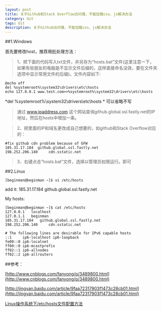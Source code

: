 ```yaml
---
layout: post
title: 关于Github和Stack Overflow访问慢，不能加载css、js解决办法
category: Git
tags: Git
description: 关于Github访问慢，不能加载css、js解决办法
---
```



##1.Windows

首先要修改host，推荐用批处理方法：
>1、把下面的代码写入txt文件，并另存为“hosts.bat”文件(这里注意一下，如果有些朋友的电脑是不显示文件后缀的，这样直接命名没效，要在文件夹选项中显示常用文件的后缀)。文件内容如下:

    @echo off
    del %systemroot%\system32\drivers\etc\hosts
    echo 127.0.0.1 www.test.com>>%systemroot%\system32\drivers\etc\hosts


*del %systemroot%\system32\drivers\etc\hosts * 可以省略不写

>通过 www.ipaddress.com  这个网站查询github.global.ssl.fastly.net的IP地址，然后在hosts中增加一条。

>2、把里面的IP和域名更改成自己想要的，如github和Stack Overflow对应的：
    
    #fix github cdn problem because of GFW
    185.31.17.184  github.global.ssl.fastly.net
    198.252.206.140     cdn.sstatic.net 


>3、右键点击”hosts.bat”文件，选择以管理员权限运行。即可

##2.Linux

	[beginman@beginman ~]$ vi /etc/hosts

add it:     185.31.17.184   github.global.ssl.fastly.net 

My hosts:

	[beginman@beginman ~]$ cat /etc/hosts
	127.0.0.1	localhost
	127.0.1.1	beginman
	185.31.17.184   github.global.ssl.fastly.net 
	198.252.206.140     cdn.sstatic.net 

    # The following lines are desirable for IPv6 capable hosts
	::1     ip6-localhost ip6-loopback
	fe00::0 ip6-localnet
	ff00::0 ip6-mcastprefix
	ff02::1 ip6-allnodes
	ff02::2 ip6-allrouters



##参考：

[http://www.cnblogs.com/fanyong/p/3489800.html](http://www.cnblogs.com/fanyong/p/3489800.html)

[http://jingyan.baidu.com/article/9faa72317903f1473c28cb01.html](http://jingyan.baidu.com/article/9faa72317903f1473c28cb01.html)

[Linux操作系统下/etc/hosts文件配置方法](http://os.51cto.com/art/200803/68170.htm)
